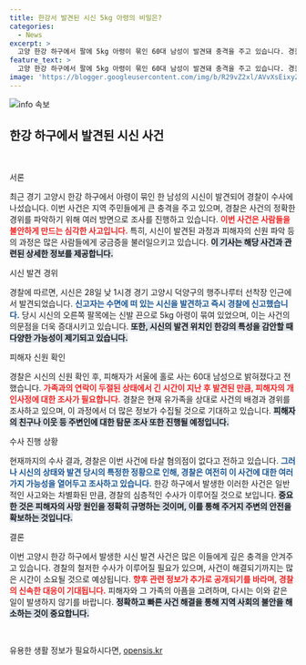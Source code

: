 ```yaml
---
title: 한강서 발견된 시신 5kg 아령의 비밀은?
categories:
  - News
excerpt: >
  고양 한강 하구에서 팔에 5kg 아령이 묶인 60대 남성이 발견돼 충격을 주고 있습니다. 경찰은 타살 가능성은 없다고 밝혔으나, 유가족을 통해 사건의 진실을 밝히기 위한 수사에 나섰습니다.
feature_text: >
  고양 한강 하구에서 팔에 5kg 아령이 묶인 60대 남성이 발견돼 충격을 주고 있습니다. 경찰은 타살 가능성은 없다고 밝혔으나, 유가족을 통해 사건의 진실을 밝히기 위한 수사에 나섰습니다.
image: 'https://blogger.googleusercontent.com/img/b/R29vZ2xl/AVvXsEixyZcFfHzMRdzZMjFBmAUKJYCLCGyLL1o632UiGVXcaFdKo_bkvkuCioo0uUKlGfBVcT3P84aROyZIXSBEx3Aw5nCQ3pTgDom1WDC4m8eifvWiAmWEEVb4x6G_l8C0QH225ldMjyaFvpxGEBGNO37VmDTDMHGhJPq73UglMfDca1-0aw/s1600/blogspot.png'
---
```


<p><img src="https://blogger.googleusercontent.com/img/b/R29vZ2xl/AVvXsEixyZcFfHzMRdzZMjFBmAUKJYCLCGyLL1o632UiGVXcaFdKo_bkvkuCioo0uUKlGfBVcT3P84aROyZIXSBEx3Aw5nCQ3pTgDom1WDC4m8eifvWiAmWEEVb4x6G_l8C0QH225ldMjyaFvpxGEBGNO37VmDTDMHGhJPq73UglMfDca1-0aw/s1600/blogspot.png" alt="info 속보" /></p>

<h2 data-ke-size="size26">한강 하구에서 발견된 시신 사건</h2>

<p data-ke-size="size16">&nbsp;</p>

<p>서론</p>

<p>최근 경기 고양시 한강 하구에서 아령이 묶인 한 남성의 시신이 발견되어 경찰이 수사에 나섰습니다. 이번 사건은 지역 주민들에게 큰 충격을 주고 있으며, 경찰은 사건의 정확한 경위를 파악하기 위해 여러 방면으로 조사를 진행하고 있습니다. <b><span style="color: #ee2323;">이번 사건은 사람들을 불안하게 만드는 심각한 사고입니다.</span></b> 특히, 시신이 발견된 과정과 피해자의 신원 파악 등의 과정은 많은 사람들에게 궁금증을 불러일으키고 있습니다. <b><span style="background-color: #21538527;">이 기사는 해당 사건과 관련된 상세한 정보를 제공합니다.</span></b></p>

<p>시신 발견 경위</p>

<p>경찰에 따르면, 시신은 28일 낮 1시경 경기 고양시 덕양구의 행주나루터 선착장 인근에서 발견되었습니다. <b><span style="color: #1a5490;">신고자는 수면에 떠 있는 시신을 발견하고 즉시 경찰에 신고했습니다.</span></b> 당시 시신의 오른쪽 팔목에는 신발 끈으로 5kg 아령이 묶여 있었으며, 이는 사건의 의문점을 더욱 증대시키고 있습니다. <b><span style="background-color: #21538527;">또한, 시신의 발견 위치인 한강의 특성을 감안할 때 다양한 가능성이 제기되고 있습니다.</span></b></p>

<p>피해자 신원 확인</p>

<p>경찰은 시신의 신원 확인 후, 피해자가 서울에 홀로 사는 60대 남성으로 밝혀졌다고 전했습니다. <b><span style="color: #ee2323;">가족과의 연락이 두절된 상태에서 긴 시간이 지난 후 발견된 만큼, 피해자의 개인사정에 대한 조사가 필요합니다.</span></b> 경찰은 현재 유가족을 상대로 사건의 배경과 경위를 조사하고 있으며, 이 과정에서 더 많은 정보가 수집될 것으로 기대하고 있습니다. <b><span style="background-color: #21538527;">피해자의 친구나 이웃 등 주변인에 대한 탐문 조사 또한 진행될 예정입니다.</span></b></p>

<p>수사 진행 상황</p>

<p>현재까지의 수사 결과, 경찰은 이번 사건에 타살 혐의점이 없다고 전하고 있습니다. <b><span style="color: #1a5490;">그러나 시신의 상태와 발견 당시의 특정한 정황으로 인해, 경찰은 여전히 이 사건에 대한 여러 가지 가능성을 열어두고 조사하고 있습니다.</span></b> 한강 하구에서 발생한 이러한 사건은 일반적인 사고와는 차별화된 만큼, 경찰의 심층적인 수사가 이루어질 것으로 보입니다. <b><span style="background-color: #21538527;">중요한 것은 피해자의 사망 원인을 정확히 규명하는 것이며, 이를 통해 주거지 주변의 안전을 확보하는 것입니다.</span></b></p>

<p>결론</p>

<p>이번 고양시 한강 하구에서 발생한 시신 발견 사건은 많은 이들에게 깊은 충격을 안겨주고 있습니다. 경찰의 철저한 수사가 이루어질 필요가 있으며, 사건이 해결되기까지는 많은 시간이 소요될 것으로 예상됩니다. <b><span style="color: #ee2323;">향후 관련 정보가 추가로 공개되기를 바라며, 경찰의 신속한 대응이 기대됩니다.</span></b> 피해자와 그 가족의 아픔을 고려하며, 다시는 이와 같은 일이 발생하지 않기를 바랍니다. <b><span style="background-color: #21538527;">정확하고 빠른 사건 해결을 통해 지역 사회의 불안을 해소하는 것이 중요합니다.</span></b></p>

<p data-ke-size="size16">&nbsp;</p>
유용한 생활 정보가 필요하시다면, <a href="https://opensis.kr" rel="dofollow">opensis.kr</a>


